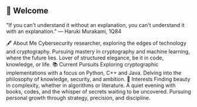 

<!--
**yuri-no-sora/yuri-no-sora** is a ✨ _special_ ✨ repository because its `README.md` (this file) appears on your GitHub profile.

Here are some ideas to get you started:

- 🔭 I’m currently working on ...
- 🌱 I’m currently learning ...
- 👯 I’m looking to collaborate on ...
- 🤔 I’m looking for help with ...
- 💬 Ask me about ...
- 📫 How to reach me: ...
- 😄 Pronouns: ...
- ⚡ Fun fact: ...
-->

## 🖤 Welcome

"If you can't understand it without an explanation, you can't understand it with an explanation."
— Haruki Murakami, 1Q84

🖋 About Me
Cybersecurity researcher, exploring the edges of technology and cryptography.
Pursuing mastery in cryptography and machine learning, where the future lies.
Lover of structured elegance, be it in code, knowledge, or life.
📚 Current Pursuits
Exploring cryptographic implementations with a focus on Python, C++ and Java.
Delving into the philosophy of knowledge, security, and ambition.
🖤 Interests
Finding beauty in complexity, whether in algorithms or literature.
A quiet evening with books, codes, and the whisper of secrets waiting to be uncovered.
Pursuing personal growth through strategy, precision, and discipline.
